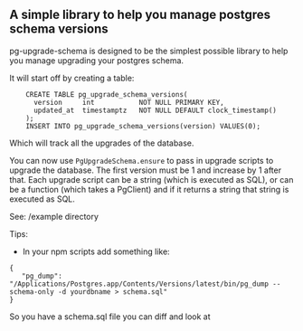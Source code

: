 ## A simple library to help you manage postgres schema versions

pg-upgrade-schema is designed to be the simplest possible library to help you manage upgrading
your postgres schema.

It will start off by creating a table:

```
    CREATE TABLE pg_upgrade_schema_versions(
      version     int           NOT NULL PRIMARY KEY,
      updated_at  timestamptz   NOT NULL DEFAULT clock_timestamp()
    );
    INSERT INTO pg_upgrade_schema_versions(version) VALUES(0);
```

Which will track all the upgrades of the database.

You can now use `PgUpgradeSchema.ensure` to pass in upgrade scripts to upgrade the database.
The first version must be 1 and increase by 1 after that. Each upgrade script can be a string (which is executed as SQL), or can be a function (which takes a PgClient) and if it returns a string that string is executed as SQL.

See: /example directory

Tips:

- In your npm scripts add something like:

```
{
   "pg_dump": "/Applications/Postgres.app/Contents/Versions/latest/bin/pg_dump --schema-only -d yourdbname > schema.sql"
}
```

So you have a schema.sql file you can diff and look at
